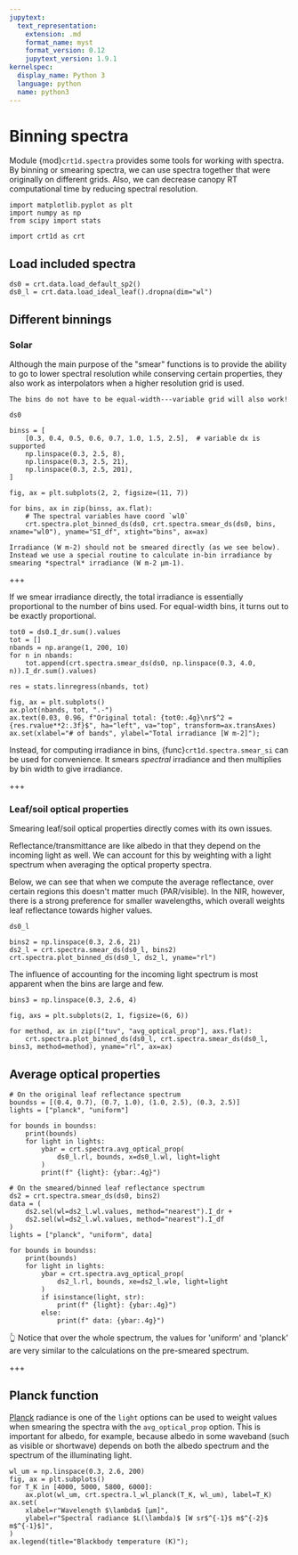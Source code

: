 ```yaml
---
jupytext:
  text_representation:
    extension: .md
    format_name: myst
    format_version: 0.12
    jupytext_version: 1.9.1
kernelspec:
  display_name: Python 3
  language: python
  name: python3
---
```


# Binning spectra

Module {mod}`crt1d.spectra` provides some tools for working with spectra.
By binning or smearing spectra, we can use spectra together that were originally on different grids.
Also, we can decrease canopy RT computational time by reducing spectral resolution.

```{code-cell} ipython3
import matplotlib.pyplot as plt
import numpy as np
from scipy import stats

import crt1d as crt
```

## Load included spectra

```{code-cell} ipython3
ds0 = crt.data.load_default_sp2()
ds0_l = crt.data.load_ideal_leaf().dropna(dim="wl")
```

## Different binnings

### Solar

Although the main purpose of the "smear" functions is to provide the ability to go to lower spectral resolution while conserving certain properties, they also work as interpolators when a higher resolution grid is used.

```{note}
The bins do not have to be equal-width---variable grid will also work!
```

```{code-cell} ipython3
ds0
```

```{code-cell} ipython3
binss = [
    [0.3, 0.4, 0.5, 0.6, 0.7, 1.0, 1.5, 2.5],  # variable dx is supported
    np.linspace(0.3, 2.5, 8),
    np.linspace(0.3, 2.5, 21),
    np.linspace(0.3, 2.5, 201),
]

fig, ax = plt.subplots(2, 2, figsize=(11, 7))

for bins, ax in zip(binss, ax.flat):
    # The spectral variables have coord `wl0`
    crt.spectra.plot_binned_ds(ds0, crt.spectra.smear_ds(ds0, bins, xname="wl0"), yname="SI_df", xtight="bins", ax=ax)
```

```{warning}
Irradiance (W m-2) should not be smeared directly (as we see below).
Instead we use a special routine to calculate in-bin irradiance by smearing *spectral* irradiance (W m-2 μm-1).
```

+++

If we smear irradiance directly, the total irradiance is essentially proportional to the number of bins used. For equal-width bins, it turns out to be exactly proportional.

```{code-cell} ipython3
tot0 = ds0.I_dr.sum().values
tot = []
nbands = np.arange(1, 200, 10)
for n in nbands:
    tot.append(crt.spectra.smear_ds(ds0, np.linspace(0.3, 4.0, n)).I_dr.sum().values)

res = stats.linregress(nbands, tot)

fig, ax = plt.subplots()
ax.plot(nbands, tot, ".-")
ax.text(0.03, 0.96, f"Original total: {tot0:.4g}\nr$^2 = {res.rvalue**2:.3f}$", ha="left", va="top", transform=ax.transAxes)
ax.set(xlabel="# of bands", ylabel="Total irradiance [W m-2]");
```

Instead, for computing irradiance in bins, {func}`crt1d.spectra.smear_si` can be used for convenience. It smears *spectral* irradiance and then multiplies by bin width to give irradiance.

+++

### Leaf/soil optical properties

Smearing leaf/soil optical properties directly comes with its own issues.

Reflectance/transmittance are like albedo in that they depend on the incoming light as well. We can account for this by weighting with a light spectrum when averaging the optical property spectra.

Below, we can see that when we compute the average reflectance, over certain regions this doesn't matter much (PAR/visible). In the NIR, however, there is a strong preference for smaller wavelengths, which overall weights leaf reflectance towards higher values.

```{code-cell} ipython3
ds0_l
```

```{code-cell} ipython3
bins2 = np.linspace(0.3, 2.6, 21)
ds2_l = crt.spectra.smear_ds(ds0_l, bins2)
crt.spectra.plot_binned_ds(ds0_l, ds2_l, yname="rl")
```

The influence of accounting for the incoming light spectrum is most apparent when the bins are large and few.

```{code-cell} ipython3
bins3 = np.linspace(0.3, 2.6, 4)

fig, axs = plt.subplots(2, 1, figsize=(6, 6))

for method, ax in zip(["tuv", "avg_optical_prop"], axs.flat):
    crt.spectra.plot_binned_ds(ds0_l, crt.spectra.smear_ds(ds0_l, bins3, method=method), yname="rl", ax=ax)
```

## Average optical properties

```{code-cell} ipython3
# On the original leaf reflectance spectrum
boundss = [(0.4, 0.7), (0.7, 1.0), (1.0, 2.5), (0.3, 2.5)]
lights = ["planck", "uniform"]

for bounds in boundss:
    print(bounds)
    for light in lights:
        ybar = crt.spectra.avg_optical_prop(
            ds0_l.rl, bounds, x=ds0_l.wl, light=light
        )
        print(f" {light}: {ybar:.4g}")
```

```{code-cell} ipython3
# On the smeared/binned leaf reflectance spectrum
ds2 = crt.spectra.smear_ds(ds0, bins2)
data = (
    ds2.sel(wl=ds2_l.wl.values, method="nearest").I_dr +
    ds2.sel(wl=ds2_l.wl.values, method="nearest").I_df
)
lights = ["planck", "uniform", data]

for bounds in boundss:
    print(bounds)
    for light in lights:
        ybar = crt.spectra.avg_optical_prop(
            ds2_l.rl, bounds, xe=ds2_l.wle, light=light
        )
        if isinstance(light, str):
            print(f" {light}: {ybar:.4g}")
        else:
            print(f" data: {ybar:.4g}")
```

👆 Notice that over the whole spectrum, the values for 'uniform' and 'planck' are very similar to the calculations on the pre-smeared spectrum.

+++

## Planck function

[Planck](https://en.wikipedia.org/wiki/Planck%27s_law) radiance is one of the `light` options can be used to weight values
when smearing the spectra with the `avg_optical_prop` option. This is important for albedo, for example, because albedo in some waveband (such as visible or shortwave) depends on both the albedo spectrum and the spectrum of the illuminating light.

```{code-cell} ipython3
wl_um = np.linspace(0.3, 2.6, 200)
fig, ax = plt.subplots()
for T_K in [4000, 5000, 5800, 6000]:
    ax.plot(wl_um, crt.spectra.l_wl_planck(T_K, wl_um), label=T_K)
ax.set(
    xlabel=r"Wavelength $\lambda$ [μm]",
    ylabel=r"Spectral radiance $L(\lambda)$ [W sr$^{-1}$ m$^{-2}$ m$^{-1}$]",
)
ax.legend(title="Blackbody temperature (K)");
```
